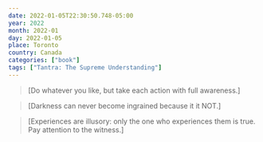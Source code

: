 ```yaml
---
date: 2022-01-05T22:30:50.748-05:00
year: 2022
month: 2022-01
day: 2022-01-05
place: Toronto
country: Canada
categories: ["book"]
tags: ["Tantra: The Supreme Understanding"]
---
```

> [Do whatever you like, but take each action with full awareness.]

> [Darkness can never become ingrained because it it NOT.]

> [Experiences are illusory: only the one who experiences them is true. Pay attention to the witness.]
